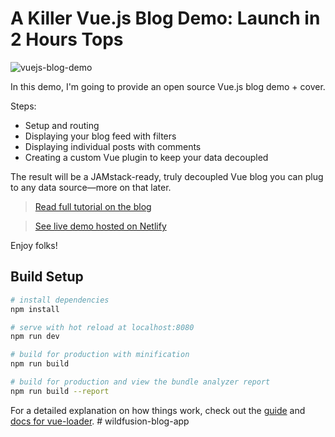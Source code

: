 # A Killer Vue.js Blog Demo: Launch in 2 Hours Tops

![vuejs-blog-demo](https://snipcart.com/media/175864/build-vuejs-blog-copy.jpg)

In this demo, I'm going to provide an open source Vue.js blog demo + cover.

Steps:

- Setup and routing
- Displaying your blog feed with filters
- Displaying individual posts with comments
- Creating a custom Vue plugin to keep your data decoupled

The result will be a JAMstack-ready, truly decoupled Vue blog you can plug to any data source—more on that later.

> [Read full tutorial on the blog](https://snipcart.com/blog/vuejs-blog-demo)

> [See live demo hosted on Netlify](https://vue-blog-demo.netlify.com/)

Enjoy folks!

## Build Setup

``` bash
# install dependencies
npm install

# serve with hot reload at localhost:8080
npm run dev

# build for production with minification
npm run build

# build for production and view the bundle analyzer report
npm run build --report
```

For a detailed explanation on how things work, check out the [guide](http://vuejs-templates.github.io/webpack/) and [docs for vue-loader](http://vuejs.github.io/vue-loader).
#   w i l d f u s i o n - b l o g - a p p  
 
